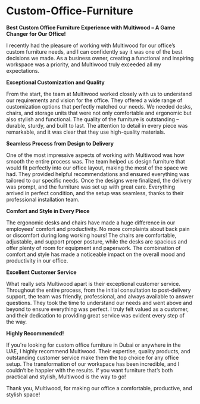 # Custom-Office-Furniture

**Best Custom Office Furniture Experience with Multiwood – A Game Changer for Our Office!**

I recently had the pleasure of working with Multiwood for our office’s custom furniture needs, and I can confidently say it was one of the best decisions we made. As a business owner, creating a functional and inspiring workspace was a priority, and Multiwood truly exceeded all my expectations.

**Exceptional Customization and Quality**

From the start, the team at Multiwood worked closely with us to understand our requirements and vision for the office. They offered a wide range of customization options that perfectly matched our needs. We needed desks, chairs, and storage units that were not only comfortable and ergonomic but also stylish and functional. The quality of the furniture is outstanding – durable, sturdy, and built to last. The attention to detail in every piece was remarkable, and it was clear that they use high-quality materials.

**Seamless Process from Design to Delivery**

One of the most impressive aspects of working with Multiwood was how smooth the entire process was. The team helped us design furniture that would fit perfectly into our office layout, making the most of the space we had. They provided helpful recommendations and ensured everything was tailored to our specific needs. Once the designs were finalized, the delivery was prompt, and the furniture was set up with great care. Everything arrived in perfect condition, and the setup was seamless, thanks to their professional installation team.

**Comfort and Style in Every Piece**

The ergonomic desks and chairs have made a huge difference in our employees’ comfort and productivity. No more complaints about back pain or discomfort during long working hours! The chairs are comfortable, adjustable, and support proper posture, while the desks are spacious and offer plenty of room for equipment and paperwork. The combination of comfort and style has made a noticeable impact on the overall mood and productivity in our office.

**Excellent Customer Service**

What really sets Multiwood apart is their exceptional customer service. Throughout the entire process, from the initial consultation to post-delivery support, the team was friendly, professional, and always available to answer questions. They took the time to understand our needs and went above and beyond to ensure everything was perfect. I truly felt valued as a customer, and their dedication to providing great service was evident every step of the way.

**Highly Recommended!**

If you're looking for custom office furniture in Dubai or anywhere in the UAE, I highly recommend Multiwood. Their expertise, quality products, and outstanding customer service make them the top choice for any office setup. The transformation of our workspace has been incredible, and I couldn’t be happier with the results. If you want furniture that’s both practical and stylish, Multiwood is the way to go!

Thank you, Multiwood, for making our office a comfortable, productive, and stylish space!
